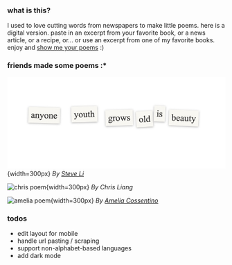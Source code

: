 ### what is this?
I used to love cutting words from newspapers to make little poems.
here is a digital version.
paste in an excerpt from your favorite book, or a news article, or a recipe, or...
or use an excerpt from one of my favorite books.
enjoy and [show me your poems](https://x.com/kbarley66) :) 

### friends made some poems :*
![steve poem](ex/steve.jpeg){width=300px}
*By [Steve Li](https://x.com/steveshenli)*

![chris poem](ex/chris.heic){width=300px}
*By Chris Liang*

![amelia poem](ex/amelia.heic){width=300px}
*By [Amelia Cossentino](https://www.instagram.com/ameliacomix/)*

### todos
- edit layout for mobile
- handle url pasting / scraping
- support non-alphabet-based languages
- add dark mode
